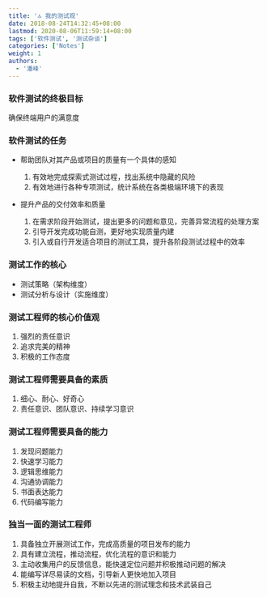 ```yaml
---
title: '🔝 我的测试观'
date: 2018-08-24T14:32:45+08:00
lastmod: 2020-08-06T11:59:14+08:00
tags: ['软件测试', '测试杂谈']
categories: ['Notes']
weight: 1
authors:
  - '潘峰'
---
```


### 软件测试的终极目标

确保终端用户的满意度

### 软件测试的任务

- 帮助团队对其产品或项目的质量有一个具体的感知

  1. 有效地完成探索式测试过程，找出系统中隐藏的风险
  2. 有效地进行各种专项测试，统计系统在各类极端环境下的表现

- 提升产品的交付效率和质量

  1. 在需求阶段开始测试，提出更多的问题和意见，完善异常流程的处理方案
  2. 引导开发完成功能自测，更好地实现质量内建
  3. 引入或自行开发适合项目的测试工具，提升各阶段测试过程中的效率

### 测试工作的核心

- 测试策略（架构维度）
- 测试分析与设计（实施维度）

### 测试工程师的核心价值观

1. 强烈的责任意识
2. 追求完美的精神
3. 积极的工作态度

### 测试工程师需要具备的素质

1. 细心、耐心、好奇心
2. 责任意识、团队意识、持续学习意识

### 测试工程师需要具备的能力

1. 发现问题能力
2. 快速学习能力
3. 逻辑思维能力
4. 沟通协调能力
5. 书面表达能力
6. 代码编写能力

### 独当一面的测试工程师

1. 具备独立开展测试工作，完成高质量的项目发布的能力
2. 具有建立流程，推动流程，优化流程的意识和能力
3. 主动收集用户的反馈信息，能快速定位问题并积极推动问题的解决
4. 能编写详尽易读的文档，引导新人更快地加入项目
5. 积极主动地提升自我，不断以先进的测试理念和技术武装自己
